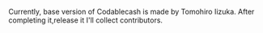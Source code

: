 Currently, base version of Codablecash is made by Tomohiro Iizuka.
After completing it,release it I'll collect contributors.
